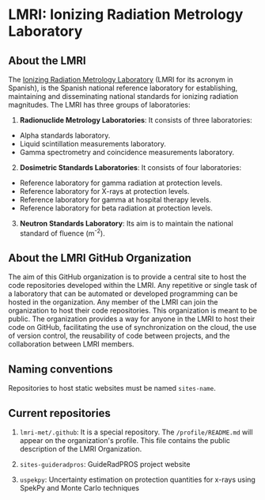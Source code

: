 # LMRI: Ionizing Radiation Metrology Laboratory

## About the LMRI

The [Ionizing Radiation Metrology Laboratory](https://rdgroups.ciemat.es/web/lmri) (LMRI for its acronym in Spanish), is the Spanish national reference laboratory for establishing, maintaining and disseminating national standards for ionizing radiation magnitudes.
The LMRI has three groups of laboratories:

1. **Radionuclide Metrology Laboratories**:
It consists of three laboratories:
- Alpha standards laboratory.
- Liquid scintillation measurements laboratory.
- Gamma spectrometry and coincidence measurements laboratory.

2. **Dosimetric Standards Laboratories**:
It consists of four laboratories:
- Reference laboratory for gamma radiation at protection levels.
- Reference laboratory for X-rays at protection levels.
- Reference laboratory for gamma at hospital therapy levels.
- Reference laboratory for beta radiation at protection levels.

3. **Neutron Standards Laboratory**:
Its aim is to maintain the national standard of fluence (m<sup>-2</sup>).

## About the LMRI GitHub Organization

The aim of this GitHub organization is to provide a central site to host the code repositories developed within the LMRI.
Any repetitive or single task of a laboratory that can be automated or developed programming can be hosted in the organization. 
Any member of the LMRI can join the organization to host their code repositories. 
This organization is meant to be public. 
The organization provides a way for anyone in the LMRI to host their code on GitHub, facilitating the use of synchronization on the cloud, the use of version control, the reusability of code between projects, and the collaboration between LMRI members.

## Naming conventions

Repositories to host static websites must be named ``sites-name``.

## Current repositories

1. ``lmri-met/.github``:
It is a special repository.
The ``/profile/README.md`` will appear on the organization's profile.
This file contains the public description of the LMRI Organization.

2. ``sites-guideradpros``: GuideRadPROS project website

3. ``uspekpy``: Uncertainty estimation on protection quantities for x-rays using SpekPy and Monte Carlo techniques
